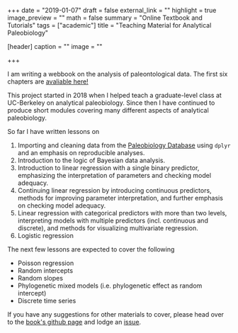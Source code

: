 +++
date = "2019-01-07"
draft = false
external_link = ""
highlight = true
image_preview = ""
math = false
summary = "Online Textbook and Tutorials"
tags = ["academic"]
title = "Teaching Material for Analytical Paleobiology"

[header]
  caption = ""
  image = ""

+++


I am writing a webbook on the analysis of paleontological data. The first six chapters are [avaliable here!](https://psmits.github.io/paleo_book/index.html) 

This project started in 2018 when I helped teach a graduate-level class at UC-Berkeley on analytical paleobiology. Since then I have continued to produce short modules covering many different aspects of analytical paleobiology. 

So far I have written lessons on 

1. Importing and cleaning data from the [Paleobiology Database](https://paleobiodb.org/#/) using `dplyr` and an emphasis on reproducible analyses.
2. Introduction to the logic of Bayesian data analysis.
3. Introduction to linear regression with a single binary predictor, emphasizing the interpretation of parameters and checking model adequacy.
4. Continuing linear regression by introducing continuous predictors, methods for improving parameter interpretation, and further emphasis on checking model adequacy.
5. Linear regression with categorical predictors with more than two levels, interpreting models with multiple predictors (incl. continuous and discrete), and methods for visualizing multivariate regression.
6. Logistic regression

The next few lessons are expected to cover the following

- Poisson regression
- Random intercepts
- Random slopes
- Phylogenetic mixed models (i.e. phylogenetic effect as random intercept)
- Discrete time series

If you have any suggestions for other materials to cover, please head over to the [book's github page](https://github.com/psmits/paleo_book) and lodge an [issue](https://github.com/psmits/paleo_book/issues).

